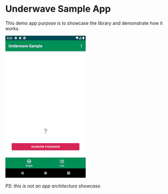 Underwave Sample App
====================

This demo app purpose is to showcase the library and demonstrate how it works.

![](static/showcase.gif)

_PS: this is not an app architecture showcase._
